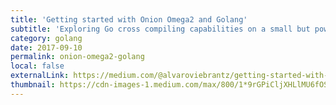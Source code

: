 ```yaml
---
title: 'Getting started with Onion Omega2 and Golang'
subtitle: 'Exploring Go cross compiling capabilities on a small but powerful device like the Onion Omega2.'
category: golang
date: 2017-09-10
permalink: onion-omega2-golang
local: false
externalLink: https://medium.com/@alvaroviebrantz/getting-started-with-onion-omega2-and-golang-d625bb20554
thumbnail: https://cdn-images-1.medium.com/max/800/1*9rGPiCljXHLlMU6fOSmxlw.gif
---
```

